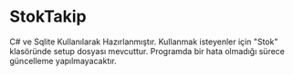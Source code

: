 # StokTakip
C# ve Sqlite Kullanılarak Hazırlanmıştır.
Kullanmak isteyenler için "Stok" klasöründe setup dosyası mevcuttur.
Programda bir hata olmadığı sürece güncelleme yapılmayacaktır.
